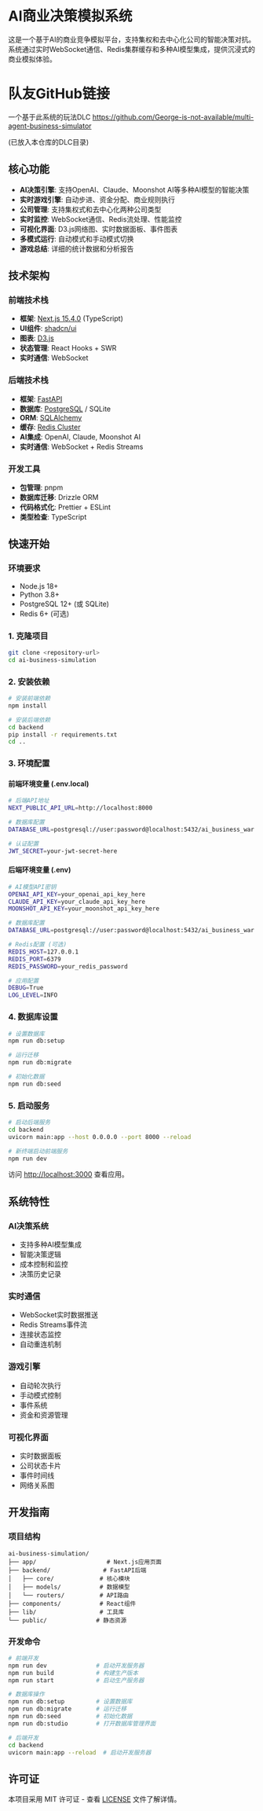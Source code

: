 # AI商业决策模拟系统

这是一个基于AI的商业竞争模拟平台，支持集权和去中心化公司的智能决策对抗。系统通过实时WebSocket通信、Redis集群缓存和多种AI模型集成，提供沉浸式的商业模拟体验。

# 队友GitHub链接
一个基于此系统的玩法DLC
https://github.com/George-is-not-available/multi-agent-business-simulator

(已放入本仓库的DLC目录)

## 核心功能

- **AI决策引擎**: 支持OpenAI、Claude、Moonshot AI等多种AI模型的智能决策
- **实时游戏引擎**: 自动步进、资金分配、商业规则执行
- **公司管理**: 支持集权式和去中心化两种公司类型
- **实时监控**: WebSocket通信、Redis流处理、性能监控
- **可视化界面**: D3.js网络图、实时数据面板、事件图表
- **多模式运行**: 自动模式和手动模式切换
- **游戏总结**: 详细的统计数据和分析报告

## 技术架构

### 前端技术栈
- **框架**: [Next.js 15.4.0](https://nextjs.org/) (TypeScript)
- **UI组件**: [shadcn/ui](https://ui.shadcn.com/)
- **图表**: [D3.js](https://d3js.org/)
- **状态管理**: React Hooks + SWR
- **实时通信**: WebSocket

### 后端技术栈
- **框架**: [FastAPI](https://fastapi.tiangolo.com/)
- **数据库**: [PostgreSQL](https://www.postgresql.org/) / SQLite
- **ORM**: [SQLAlchemy](https://www.sqlalchemy.org/)
- **缓存**: [Redis Cluster](https://redis.io/)
- **AI集成**: OpenAI, Claude, Moonshot AI
- **实时通信**: WebSocket + Redis Streams

### 开发工具
- **包管理**: pnpm
- **数据库迁移**: Drizzle ORM
- **代码格式化**: Prettier + ESLint
- **类型检查**: TypeScript

## 快速开始

### 环境要求
- Node.js 18+
- Python 3.8+
- PostgreSQL 12+ (或 SQLite)
- Redis 6+ (可选)

### 1. 克隆项目
```bash
git clone <repository-url>
cd ai-business-simulation
```

### 2. 安装依赖
```bash
# 安装前端依赖
npm install

# 安装后端依赖
cd backend
pip install -r requirements.txt
cd ..
```

### 3. 环境配置

#### 前端环境变量 (.env.local)
```bash
# 后端API地址
NEXT_PUBLIC_API_URL=http://localhost:8000

# 数据库配置
DATABASE_URL=postgresql://user:password@localhost:5432/ai_business_war

# 认证配置
JWT_SECRET=your-jwt-secret-here
```

#### 后端环境变量 (.env)
```bash
# AI模型API密钥
OPENAI_API_KEY=your_openai_api_key_here
CLAUDE_API_KEY=your_claude_api_key_here
MOONSHOT_API_KEY=your_moonshot_api_key_here

# 数据库配置
DATABASE_URL=postgresql://user:password@localhost:5432/ai_business_war

# Redis配置 (可选)
REDIS_HOST=127.0.0.1
REDIS_PORT=6379
REDIS_PASSWORD=your_redis_password

# 应用配置
DEBUG=True
LOG_LEVEL=INFO
```

### 4. 数据库设置
```bash
# 设置数据库
npm run db:setup

# 运行迁移
npm run db:migrate

# 初始化数据
npm run db:seed
```

### 5. 启动服务
```bash
# 启动后端服务
cd backend
uvicorn main:app --host 0.0.0.0 --port 8000 --reload

# 新终端启动前端服务
npm run dev
```

访问 [http://localhost:3000](http://localhost:3000) 查看应用。

## 系统特性

### AI决策系统
- 支持多种AI模型集成
- 智能决策逻辑
- 成本控制和监控
- 决策历史记录

### 实时通信
- WebSocket实时数据推送
- Redis Streams事件流
- 连接状态监控
- 自动重连机制

### 游戏引擎
- 自动轮次执行
- 手动模式控制
- 事件系统
- 资金和资源管理

### 可视化界面
- 实时数据面板
- 公司状态卡片
- 事件时间线
- 网络关系图

## 开发指南

### 项目结构
```
ai-business-simulation/
├── app/                    # Next.js应用页面
├── backend/               # FastAPI后端
│   ├── core/             # 核心模块
│   ├── models/           # 数据模型
│   └── routers/          # API路由
├── components/           # React组件
├── lib/                  # 工具库
└── public/              # 静态资源
```

### 开发命令
```bash
# 前端开发
npm run dev              # 启动开发服务器
npm run build            # 构建生产版本
npm run start            # 启动生产服务器

# 数据库操作
npm run db:setup         # 设置数据库
npm run db:migrate       # 运行迁移
npm run db:seed          # 初始化数据
npm run db:studio        # 打开数据库管理界面

# 后端开发
cd backend
uvicorn main:app --reload  # 启动开发服务器
```


## 许可证

本项目采用 MIT 许可证 - 查看 [LICENSE](LICENSE) 文件了解详情。

